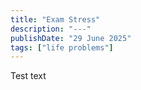 ```yaml
---
title: "Exam Stress"
description: "---"
publishDate: "29 June 2025"
tags: ["life problems"]
---
```


Test text
